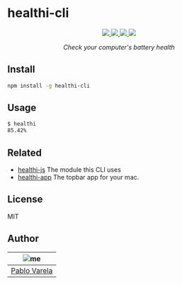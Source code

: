 # healthi-cli

<p align="center">
  <a href="https://travis-ci.org/pablopunk/healthi-cli"><img src="https://img.shields.io/travis/pablopunk/healthi-cli.svg" /> </a>
  <a href="https://standardjs.com"><img src="https://img.shields.io/badge/code%20style-standard-06bf94.svg" /> </a>
  <a href="https://github.com/pablopunk/miny"><img src="https://img.shields.io/badge/made_with-miny-1eced8.svg" /> </a>
  <a href="https://www.npmjs.com/package/healthi-cli"><img src="https://img.shields.io/npm/dt/healthi-cli.svg" /></a>
</p>

<p align="center">
  <i>Check your computer's battery health</i>
</p>


## Install

```sh
npm install -g healthi-cli
```


## Usage

```sh
$ healthi
85.42%
```


## Related

* [healthi-js](https://github.com/pablopunk/healthi-js) The module this CLI uses
* [healthi-app](https://github.com/pablopunk/healthi-app) The topbar app for your mac.


## License

MIT


## Author

| ![me](https://gravatar.com/avatar/fa50aeff0ddd6e63273a068b04353d9d?size=100)           |
| --------------------------------- |
| [Pablo Varela](https://pablo.life)   |

